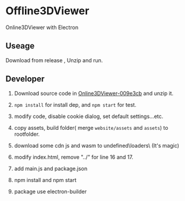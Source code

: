 # Offline3DViewer
Online3DViewer with Electron

## Useage

Download from release , Unzip and run.

## Developer

1. Download source code in [Online3DViewer-009e3cb](https://github.com/kovacsv/Online3DViewer/tree/009e3cbfc3c2eb72b8e0ee41c9a4ea4c81b69370) and unzip it.

2. `npm install` for install dep, and `npm start` for test.

3. modify code, disable cookie dialog, set default settings...etc.

4. copy assets, build folder( merge `website/assets` and `assets`) to rootfolder.

5. download some cdn js and wasm to undefined\loaders\ (It's magic)

6. modify index.html, remove "../" for line 16 and 17.

7. add main.js and package.json

8. npm install and npm start

9. package use electron-builder